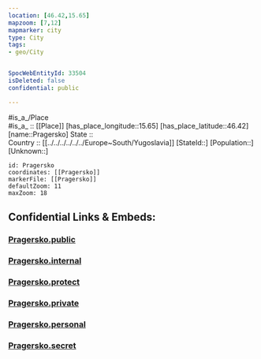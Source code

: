 ```yaml
---
location: [46.42,15.65] 
mapzoom: [7,12] 
mapmarker: city 
type: City
tags:
- geo/City


SpocWebEntityId: 33504
isDeleted: false
confidential: public

---
```

#is_a_/Place  
#is_a_ :: [[Place]] 
[has_place_longitude::15.65] 
[has_place_latitude::46.42] 
[name::Pragersko] 
State ::  
Country :: [[../../../../../../Europe~South/Yugoslavia]] 
[StateId::] 
[Population::] 
[Unknown::] 


```leaflet
id: Pragersko
coordinates: [[Pragersko]] 
markerFile: [[Pragersko]] 
defaultZoom: 11 
maxZoom: 18
```


## Confidential Links & Embeds: 

### [Pragersko.public](/_public/\Earth\Continent\Europe\Europe~Central\Slovenia\Regions~Slovenia\Podravska\counties~Podravska\Slovenska_Bistrica\CityPragersko.public.md) 

### [Pragersko.internal](/_internal/\Earth\Continent\Europe\Europe~Central\Slovenia\Regions~Slovenia\Podravska\counties~Podravska\Slovenska_Bistrica\CityPragersko.internal.md) 

### [Pragersko.protect](/_protect/\Earth\Continent\Europe\Europe~Central\Slovenia\Regions~Slovenia\Podravska\counties~Podravska\Slovenska_Bistrica\CityPragersko.protect.md) 

### [Pragersko.private](/_private/\Earth\Continent\Europe\Europe~Central\Slovenia\Regions~Slovenia\Podravska\counties~Podravska\Slovenska_Bistrica\CityPragersko.private.md) 

### [Pragersko.personal](/_personal/\Earth\Continent\Europe\Europe~Central\Slovenia\Regions~Slovenia\Podravska\counties~Podravska\Slovenska_Bistrica\CityPragersko.personal.md) 

### [Pragersko.secret](/_secret/\Earth\Continent\Europe\Europe~Central\Slovenia\Regions~Slovenia\Podravska\counties~Podravska\Slovenska_Bistrica\CityPragersko.secret.md)

